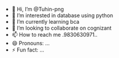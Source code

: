- 👋 Hi, I’m @Tuhin-png
- 👀 I’m interested in database using python
- 🌱 I’m currently learning bca
- 💞️ I’m looking to collaborate on cognizant
- 📫 How to reach me .9830630971..
- 😄 Pronouns: ...
- ⚡ Fun fact: ...

<!---
Tuhin-png/Tuhin-png is a ✨ special ✨ repository because its `README.md` (this file) appears on your GitHub profile.
You can click the Preview link to take a look at your changes.
--->
